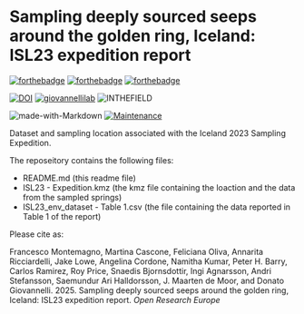 # Sampling deeply sourced seeps around the golden ring, Iceland: ISL23 expedition report

[![forthebadge](https://forthebadge.com/images/badges/cc-by.svg)](https://forthebadge.com)
[![forthebadge](https://forthebadge.com/images/badges/powered-by-coffee.svg)](https://forthebadge.com)
[![forthebadge](https://forthebadge.com/images/badges/built-with-science.svg)](https://forthebadge.com)

[![DOI](https://zenodo.org/badge/1078104409.svg)](https://doi.org/10.5281/zenodo.17375986)
[![giovannellilab](https://img.shields.io/badge/BY-Giovannelli_Lab-blue)](http://dgiovannelli.github.io)
![INTHEFIELD](https://img.shields.io/badge/MADE-In_the_Field-yellowgreen)

![made-with-Markdown](https://img.shields.io/badge/Made_with-Sweat_&_Mosquitoes-red.svg)
[![Maintenance](https://img.shields.io/badge/Maintained%3F-yes-green.svg)](https://GitHub.com/Naereen/StrapDown.js/graphs/commit-activity)


Dataset and sampling location associated with the Iceland 2023 Sampling Expedition.

The reposeitory contains the following files:

- README.md (this readme file)
- ISL23 - Expedition.kmz (the kmz file containing the loaction and the data from the sampled springs)
- ISL23_env_dataset - Table 1.csv (the file containing the data reported in Table 1 of the report)


Please cite as:

Francesco Montemagno, Martina Cascone, Feliciana Oliva, Annarita Ricciardelli, Jake Lowe, Angelina Cordone, Namitha Kumar, Peter H. Barry, Carlos Ramirez, Roy Price, Snaedis Bjornsdottir, Ingi Agnarsson, Andri Stefansson, Saemundur Ari Halldorsson, J. Maarten de Moor, and Donato Giovannelli. 2025. Sampling deeply sourced seeps around the golden ring, Iceland: ISL23 expedition report. _Open Research Europe_
